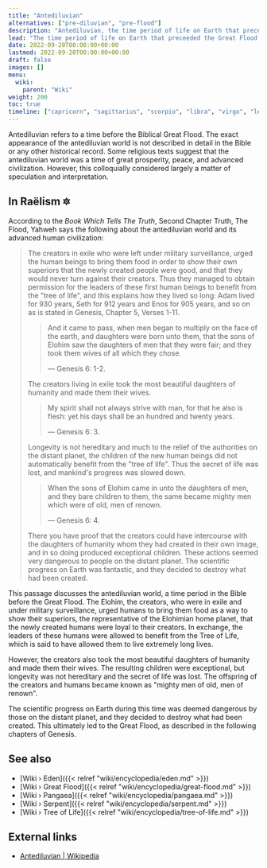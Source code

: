 ```yaml
---
title: "Antediluvian"
alternatives: ["pre-diluvian", "pre-flood"]
description: "Antediluvian, the time period of life on Earth that preceeded the Great Flood. More specifically, the antediluvian period refers to a state of the world where human civilization had made great technological progress and have produced offsprings with a group of Elohims that had been banished to remain on Earth."
lead: "The time period of life on Earth that preceeded the Great Flood. More specifically, the antediluvian period refers to a state of the world where human civilization had made great technological progress and have produced offsprings with a group of Elohims that had been banished to remain on Earth."
date: 2022-09-20T00:00:00+00:00
lastmod: 2022-09-20T00:00:00+00:00
draft: false
images: []
menu:
  wiki:
    parent: "Wiki"
weight: 200
toc: true
timeline: ["capricorn", "sagittarius", "scorpio", "libra", "virgo", "leo", "cancer"]
---
```


Antediluvian refers to a time before the Biblical Great Flood. The exact appearance of the antediluvian world is not described in detail in the Bible or any other historical record. Some religious texts suggest that the antediluvian world was a time of great prosperity, peace, and advanced civilization. However, this colloquially considered largely a matter of speculation and interpretation.

## In Raëlism 🔯

According to the _Book Which Tells The Truth_, Second Chapter Truth, The Flood, Yahweh says the following about the antediluvian world and its advanced human civilization:

> The creators in exile who were left under military surveillance, urged the human beings to bring them food in order to show their own superiors that the newly created people were good, and that they would never turn against their creators. Thus they managed to obtain permission for the leaders of these first human beings to benefit from the "tree of life", and this explains how they lived so long: Adam lived for 930 years, Seth for 912 years and Enos for 905 years, and so on as is stated in Genesis, Chapter 5, Verses 1-11.
>
>> And it came to pass, when men began to multiply on the face of the earth, and daughters were born unto them, that the sons of Elohim saw the daughters of men that they were fair; and they took them wives of all which they chose.
>>
>> — Genesis 6: 1-2.
>
> The creators living in exile took the most beautiful daughters of humanity and made them their wives.
>
>> My spirit shall not always strive with man, for that he also is flesh: yet his days shall be an hundred and twenty years.
>>
>> — Genesis 6: 3.
>
> Longevity is not hereditary and much to the relief of the authorities on the distant planet, the children of the new human beings did not automatically benefit from the "tree of life". Thus the secret of life was lost, and mankind's progress was slowed down.
>
>> When the sons of Elohim came in unto the daughters of men, and they bare children to them, the same became mighty men which were of old, men of renown.
>>
>> — Genesis 6: 4.
>
> There you have proof that the creators could have intercourse with the daughters of humanity whom they had created in their own image, and in so doing produced exceptional children. These actions seemed very dangerous to people on the distant planet. The scientific progress on Earth was fantastic, and they decided to destroy what had been created.

This passage discusses the antediluvian world, a time period in the Bible before the Great Flood. The Elohim, the creators, who were in exile and under military surveillance, urged humans to bring them food as a way to show their superiors, the representative of the Elohimian home planet, that the newly created humans were loyal to their creators. In exchange, the leaders of these humans were allowed to benefit from the Tree of Life, which is said to have allowed them to live extremely long lives.

However, the creators also took the most beautiful daughters of humanity and made them their wives. The resulting children were exceptional, but longevity was not hereditary and the secret of life was lost. The offspring of the creators and humans became known as "mighty men of old, men of renown".

The scientific progress on Earth during this time was deemed dangerous by those on the distant planet, and they decided to destroy what had been created. This ultimately led to the Great Flood, as described in the following chapters of Genesis.

## See also

- [Wiki › Eden]({{< relref "wiki/encyclopedia/eden.md" >}})
- [Wiki › Great Flood]({{< relref "wiki/encyclopedia/great-flood.md" >}})
- [Wiki › Pangaea]({{< relref "wiki/encyclopedia/pangaea.md" >}})
- [Wiki › Serpent]({{< relref "wiki/encyclopedia/serpent.md" >}})
- [Wiki › Tree of Life]({{< relref "wiki/encyclopedia/tree-of-life.md" >}})

## External links

- [Antediluvian | Wikipedia](https://en.wikipedia.org/wiki/Antediluvian)
